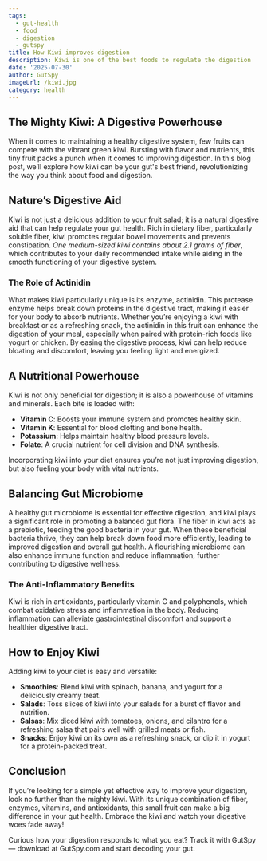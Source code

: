```yaml
---
tags:
  - gut-health
  - food
  - digestion
  - gutspy
title: How Kiwi improves digestion
description: Kiwi is one of the best foods to regulate the digestion
date: '2025-07-30'
author: GutSpy
imageUrl: /kiwi.jpg
category: health
---
```


## The Mighty Kiwi: A Digestive Powerhouse

When it comes to maintaining a healthy digestive system, few fruits can compete with the vibrant green kiwi. Bursting with flavor and nutrients, this tiny fruit packs a punch when it comes to improving digestion. In this blog post, we’ll explore how kiwi can be your gut's best friend, revolutionizing the way you think about food and digestion.

## Nature’s Digestive Aid

Kiwi is not just a delicious addition to your fruit salad; it is a natural digestive aid that can help regulate your gut health. Rich in dietary fiber, particularly soluble fiber, kiwi promotes regular bowel movements and prevents constipation. *One medium-sized kiwi contains about 2.1 grams of fiber*, which contributes to your daily recommended intake while aiding in the smooth functioning of your digestive system.

### The Role of Actinidin

What makes kiwi particularly unique is its enzyme, actinidin. This protease enzyme helps break down proteins in the digestive tract, making it easier for your body to absorb nutrients. Whether you’re enjoying a kiwi with breakfast or as a refreshing snack, the actinidin in this fruit can enhance the digestion of your meal, especially when paired with protein-rich foods like yogurt or chicken. By easing the digestive process, kiwi can help reduce bloating and discomfort, leaving you feeling light and energized.

## A Nutritional Powerhouse

Kiwi is not only beneficial for digestion; it is also a powerhouse of vitamins and minerals. Each bite is loaded with:

* **Vitamin C**: Boosts your immune system and promotes healthy skin.
* **Vitamin K**: Essential for blood clotting and bone health.
* **Potassium**: Helps maintain healthy blood pressure levels.
* **Folate**: A crucial nutrient for cell division and DNA synthesis.

Incorporating kiwi into your diet ensures you’re not just improving digestion, but also fueling your body with vital nutrients.

## Balancing Gut Microbiome

A healthy gut microbiome is essential for effective digestion, and kiwi plays a significant role in promoting a balanced gut flora. The fiber in kiwi acts as a prebiotic, feeding the good bacteria in your gut. When these beneficial bacteria thrive, they can help break down food more efficiently, leading to improved digestion and overall gut health. A flourishing microbiome can also enhance immune function and reduce inflammation, further contributing to digestive wellness.

### The Anti-Inflammatory Benefits

Kiwi is rich in antioxidants, particularly vitamin C and polyphenols, which combat oxidative stress and inflammation in the body. Reducing inflammation can alleviate gastrointestinal discomfort and support a healthier digestive tract.

## How to Enjoy Kiwi

Adding kiwi to your diet is easy and versatile:

* **Smoothies**: Blend kiwi with spinach, banana, and yogurt for a deliciously creamy treat.
* **Salads**: Toss slices of kiwi into your salads for a burst of flavor and nutrition.
* **Salsas**: Mix diced kiwi with tomatoes, onions, and cilantro for a refreshing salsa that pairs well with grilled meats or fish.
* **Snacks**: Enjoy kiwi on its own as a refreshing snack, or dip it in yogurt for a protein-packed treat.

## Conclusion

If you’re looking for a simple yet effective way to improve your digestion, look no further than the mighty kiwi. With its unique combination of fiber, enzymes, vitamins, and antioxidants, this small fruit can make a big difference in your gut health. Embrace the kiwi and watch your digestive woes fade away!

Curious how your digestion responds to what you eat? Track it with GutSpy — download at GutSpy.com and start decoding your gut.

